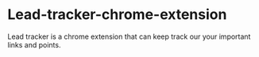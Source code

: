 # Lead-tracker-chrome-extension
Lead tracker is a chrome extension that can keep track our your important links and points.
